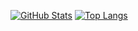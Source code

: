 [![GitHub Stats](https://github-readme-stats.vercel.app/api?username=xjchong&hide=stars,contribs&count_private=true&theme=tokyonight&show_icons=true)](https://github.com/xjchong)
[![Top Langs](https://github-readme-stats.vercel.app/api/top-langs/?username=xjchong&layout=compact&theme=tokyonight)](https://github.com/xjchong)


